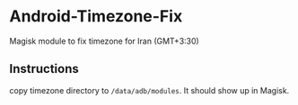 # Android-Timezone-Fix
Magisk module to fix timezone for Iran (GMT+3:30)

## Instructions  
copy timezone directory to `/data/adb/modules`. It should show up in Magisk.
